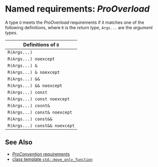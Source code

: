 # Named requirements: *ProOverload*

A type `O` meets the *ProOverload* requirements if it matches one of the following definitions, where `R` is the *return type*, `Args...` are the *argument types*.

| Definitions of `O`            |
| ----------------------------- |
| `R(Args...)`                  |
| `R(Args...) noexcept`         |
| `R(Args...) &`                |
| `R(Args...) & noexcept`       |
| `R(Args...) &&`               |
| `R(Args...) && noexcept`      |
| `R(Args...) const`            |
| `R(Args...) const noexcept`   |
| `R(Args...) cosnt&`           |
| `R(Args...) const& noexcept`  |
| `R(Args...) const&&`          |
| `R(Args...) const&& noexcept` |

## See Also

- [*ProConvention* requirements](ProConvention.md)
- [class template `std::move_only_function`](https://en.cppreference.com/w/cpp/utility/functional/move_only_function)
